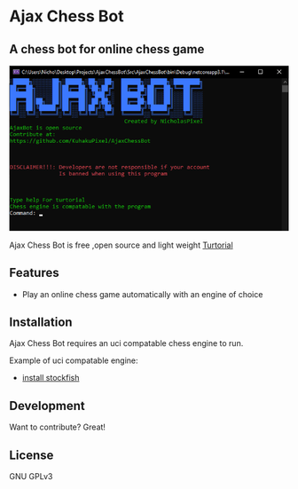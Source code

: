 # Ajax Chess Bot
## A chess bot for online chess game
![ScreenShot](docs/MainScreenShot.png)


Ajax Chess Bot is free ,open source and light weight
[Turtorial](https://github.com/KuhakuPixel/AjaxChessBot/tree/master/docs/Turtorial)

## Features

- Play an online chess game automatically with an engine of choice


## Installation

Ajax Chess Bot  requires an uci compatable chess engine  to run.

Example of uci compatable engine:
 - [install stockfish](https://stockfishchess.org/download/)


## Development

Want to contribute? Great!



## License

GNU GPLv3


